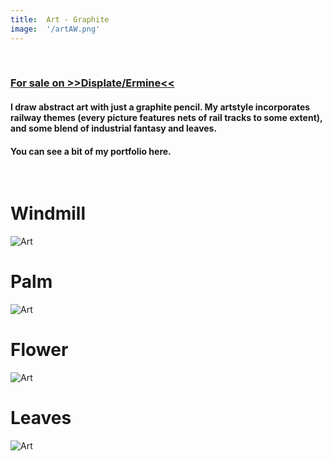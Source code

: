 ```yaml
---
title:  Art - Graphite
image:  '/artAW.png'
---
```

‎<div class="centered-text">

### [For sale on >>Displate/Ermine<<](https://displate.com/ermine)

#### I draw abstract art with just a graphite pencil. My artstyle incorporates railway themes (every picture features nets of rail tracks to some extent), and some blend of industrial fantasy and leaves. 

#### You can see a bit of my portfolio here.

‎
# Windmill
![Art](/artAW.png)

# Palm
![Art](/artBW.png)

# Flower
![Art](/artCW.png)

# Leaves
![Art](/artDW.png)

‎</div>

